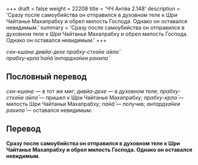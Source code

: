 +++
draft = false
weight = 22208
title = 'ЧЧ Антйа 2.148'
description = 'Сразу после самоубийства он отправился в духовном теле к Шри Чайтанье Махапрабху и обрел милость Господа. Однако он оставался невидимым.'
summary = 'Сразу после самоубийства он отправился в духовном теле к Шри Чайтанье Махапрабху и обрел милость Господа. Однако он оставался невидимым.'
+++

_сеи-кшан̣е дивйа-дехе прабху-стха̄не а̄ила̄  
прабху-кр̣па̄ па̄н̃а̄ антардха̄неи рахила̄_

## Пословный перевод

_сеи_\-_кшан̣е_ — в тот же миг; _дивйа_\-_дехе_ — в духовном теле; _прабху_\-_стха̄не_ _а̄ила̄_ — пришел к Шри Чайтанье Махапрабху; _прабху_\-_кр̣па̄_ — милость Шри Чайтаньи Махапрабху; _па̄н̃а̄_ — получив; _антардха̄неи_ _рахила̄_ — оставался невидимым.

## Перевод

**Сразу после самоубийства он отправился в духовном теле к Шри Чайтанье Махапрабху и обрел милость Господа. Однако он оставался невидимым.**
